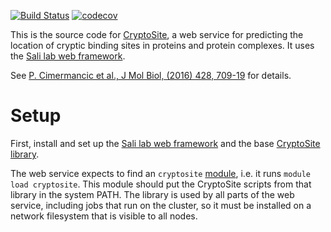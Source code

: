[![Build Status](https://travis-ci.org/salilab/cryptosite-web.svg?branch=master)](https://travis-ci.org/salilab/cryptosite-web)
[![codecov](https://codecov.io/gh/salilab/cryptosite-web/branch/master/graph/badge.svg)](https://codecov.io/gh/salilab/cryptosite-web)

This is the source code for [CryptoSite](https://salilab.org/cryptosite/), a web
service for predicting the location of cryptic binding sites in proteins and
protein complexes.
It uses the [Sali lab web framework](https://github.com/salilab/saliweb/).

See [P. Cimermancic et al., J Mol Biol, (2016) 428, 709-19](https://www.ncbi.nlm.nih.gov/pubmed/26854760) for details.

# Setup

First, install and set up the
[Sali lab web framework](https://github.com/salilab/saliweb/) and the
base [CryptoSite library](https://github.com/salilab/cryptosite/).

The web service expects to find an `cryptosite` [module](http://modules.sourceforge.net/),
i.e. it runs `module load cryptosite`. This module should put the CryptoSite
scripts from that library in the system PATH. The library is used by all
parts of the web service, including jobs that run on the cluster, so it must be
installed on a network filesystem that is visible to all nodes.

